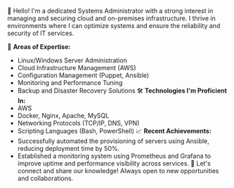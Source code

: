 👋 Hello! I'm a dedicated Systems Administrator with a strong interest in managing and securing cloud and on-premises infrastructure. I thrive in environments where I can optimize systems and ensure the reliability and security of IT services.

🌟 **Areas of Expertise:**
- Linux/Windows Server Administration
- Cloud Infrastructure Management (AWS)
- Configuration Management (Puppet, Ansible)
- Monitoring and Performance Tuning
- Backup and Disaster Recovery Solutions
🛠️ **Technologies I'm Proficient In:**
- AWS
- Docker, Nginx, Apache, MySQL
- Networking Protocols (TCP/IP, DNS, VPN)
- Scripting Languages (Bash, PowerShell)
📈 **Recent Achievements:**
- Successfully automated the provisioning of servers using Ansible, reducing deployment time by 50%.
- Established a monitoring system using Prometheus and Grafana to improve uptime and performance visibility across services.
💬 Let's connect and share our knowledge! Always open to new opportunities and collaborations.
